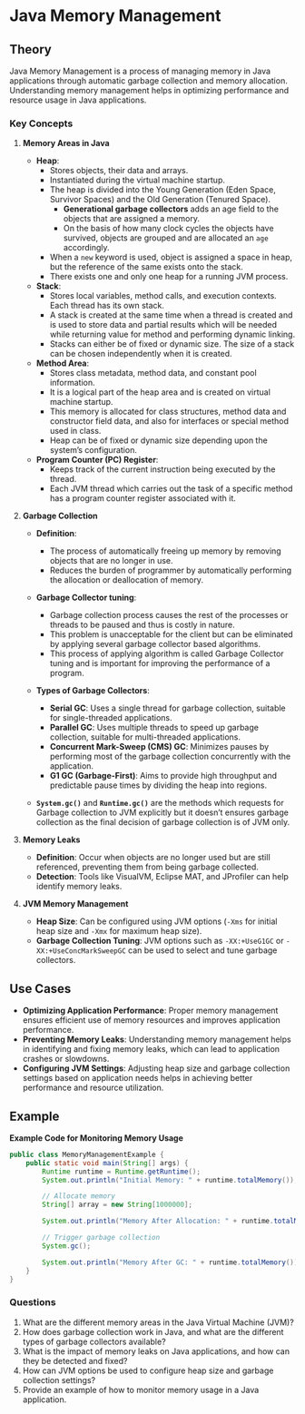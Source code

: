 # Java Memory Management

## Theory

Java Memory Management is a process of managing memory in Java applications through automatic garbage collection and memory allocation. Understanding memory management helps in optimizing performance and resource usage in Java applications.

### Key Concepts

1. **Memory Areas in Java**

   - **Heap**:
     - Stores objects, their data and arrays.
     - Instantiated during the virtual machine startup.
     - The heap is divided into the Young Generation (Eden Space, Survivor Spaces) and the Old Generation (Tenured Space).
       - **Generational garbage collectors** adds an age field to the objects that are assigned a memory.
       - On the basis of how many clock cycles the objects have survived, objects are grouped and are allocated an `age` accordingly.
     - When a `new` keyword is used, object is assigned a space in heap, but the reference of the same exists onto the stack.
     - There exists one and only one heap for a running JVM process.
   - **Stack**:
     - Stores local variables, method calls, and execution contexts. Each thread has its own stack.
     - A stack is created at the same time when a thread is created and is used to store data and partial results which will be needed while returning value for method and performing dynamic linking.
     - Stacks can either be of fixed or dynamic size. The size of a stack can be chosen independently when it is created.
   - **Method Area**:
     - Stores class metadata, method data, and constant pool information.
     - It is a logical part of the heap area and is created on virtual machine startup.
     - This memory is allocated for class structures, method data and constructor field data, and also for interfaces or special method used in class.
     - Heap can be of fixed or dynamic size depending upon the system’s configuration.
   - **Program Counter (PC) Register**:
     - Keeps track of the current instruction being executed by the thread.
     - Each JVM thread which carries out the task of a specific method has a program counter register associated with it.

2. **Garbage Collection**

   - **Definition**:

     - The process of automatically freeing up memory by removing objects that are no longer in use.
     - Reduces the burden of programmer by automatically performing the allocation or deallocation of memory.

   - **Garbage Collector tuning**:

     - Garbage collection process causes the rest of the processes or threads to be paused and thus is costly in nature.
     - This problem is unacceptable for the client but can be eliminated by applying several garbage collector based algorithms.
     - This process of applying algorithm is called Garbage Collector tuning and is important for improving the performance of a program.

   - **Types of Garbage Collectors**:

     - **Serial GC**: Uses a single thread for garbage collection, suitable for single-threaded applications.
     - **Parallel GC**: Uses multiple threads to speed up garbage collection, suitable for multi-threaded applications.
     - **Concurrent Mark-Sweep (CMS) GC**: Minimizes pauses by performing most of the garbage collection concurrently with the application.
     - **G1 GC (Garbage-First)**: Aims to provide high throughput and predictable pause times by dividing the heap into regions.

   - **`System.gc()`** and **`Runtime.gc()`** are the methods which requests for Garbage collection to JVM explicitly but it doesn’t ensures garbage collection as the final decision of garbage collection is of JVM only.

3. **Memory Leaks**

   - **Definition**: Occur when objects are no longer used but are still referenced, preventing them from being garbage collected.
   - **Detection**: Tools like VisualVM, Eclipse MAT, and JProfiler can help identify memory leaks.

4. **JVM Memory Management**
   - **Heap Size**: Can be configured using JVM options (`-Xms` for initial heap size and `-Xmx` for maximum heap size).
   - **Garbage Collection Tuning**: JVM options such as `-XX:+UseG1GC` or `-XX:+UseConcMarkSweepGC` can be used to select and tune garbage collectors.

## Use Cases

- **Optimizing Application Performance**: Proper memory management ensures efficient use of memory resources and improves application performance.
- **Preventing Memory Leaks**: Understanding memory management helps in identifying and fixing memory leaks, which can lead to application crashes or slowdowns.
- **Configuring JVM Settings**: Adjusting heap size and garbage collection settings based on application needs helps in achieving better performance and resource utilization.

## Example

**Example Code for Monitoring Memory Usage**

```java
public class MemoryManagementExample {
    public static void main(String[] args) {
        Runtime runtime = Runtime.getRuntime();
        System.out.println("Initial Memory: " + runtime.totalMemory());

        // Allocate memory
        String[] array = new String[1000000];

        System.out.println("Memory After Allocation: " + runtime.totalMemory());

        // Trigger garbage collection
        System.gc();

        System.out.println("Memory After GC: " + runtime.totalMemory());
    }
}
```

### Questions

1. What are the different memory areas in the Java Virtual Machine (JVM)?
2. How does garbage collection work in Java, and what are the different types of garbage collectors available?
3. What is the impact of memory leaks on Java applications, and how can they be detected and fixed?
4. How can JVM options be used to configure heap size and garbage collection settings?
5. Provide an example of how to monitor memory usage in a Java application.
